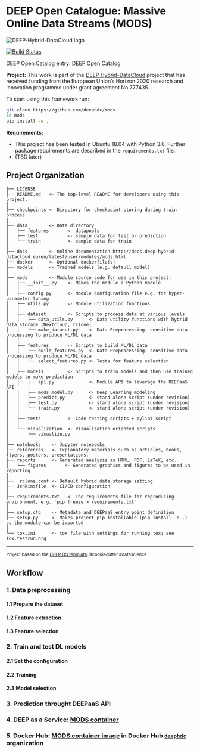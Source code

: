 DEEP Open Catalogue: Massive Online Data Streams (MODS)
==============================
![DEEP-Hybrid-DataCloud logo](https://deep-hybrid-datacloud.eu/wp-content/uploads/sites/2/2018/01/logo.png)

[![Build Status](https://jenkins.indigo-datacloud.eu/buildStatus/icon?job=Pipeline-as-code/DEEP-OC-org/mods/master)](https://jenkins.indigo-datacloud.eu/job/Pipeline-as-code/job/DEEP-OC-org/job/mods/job/master/)

DEEP Open Catalog entry: [DEEP Open Catalog](https://marketplace.deep-hybrid-datacloud.eu/modules/deep-oc-massive-online-data-streams.html)

**Project:** This work is part of the [DEEP Hybrid-DataCloud](https://deep-hybrid-datacloud.eu/) project that has received funding from the European Union’s Horizon 2020 research and innovation programme under grant agreement No 777435.

To start using this framework run:

```bash
git clone https://github.com/deephdc/mods
cd mods
pip install -e .
```

**Requirements:**
 
 - This project has been tested in Ubuntu 18.04 with Python 3.6. Further package requirements are described in the `requirements.txt` file.
- (TBD later)


Project Organization
------------

    ├── LICENSE
    ├── README.md   <- The top-level README for developers using this project.
    │
    ├── checkpoints <- Directory for checkpoint storing during train process 
    │
    ├── data        <- Data directory
    │   ├── features       <- datapools
    │   ├── test           <- sample data for test or prediction 
    │   └── train          <- sample data for train
    │
    ├── docs        <- Online documentation http://docs.deep-hybrid-datacloud.eu/en/latest/user/modules/mods.html 
    ├── docker      <- Optional dockerfile(s)
    ├── models      <- Trained models (e.g. defaull model)
    │
    ├── mods        <- Module source code for use in this project.
    │   ├── __init__.py    <- Makes the module a Python module
    │   │
    │   ├── config.py      <- Module configuration file e.g. for hyper-parameter tuning
    │   ├── utils.py       <- Module utilization functions   
    │   │
    │   ├── dataset        <- Scripts to process data at various levels
    │   │   ├── data_utils.py      <- Data utility functions with hybrid data storage (Nextcloud, rclone)
    │   │   └── make_dataset.py    <- Data Preprocessing: sensitive data processing to produce ML/DL data    
    │   │
    │   ├── features       <- Scripts to build ML/DL data
    │   │   ├── build_features.py  <- Data Preprocessing: sensitive data processing to produce ML/DL data 
    │   │   └── select_features.py <- Tests for feature selection
    │   │
    │   ├── models         <- Scripts to train models and then use trained models to make prediction
    │   │   ├── api.py             <- Module API to leverage the DEEPaaS API
    │   │   ├── mods_model.py      <- Deep Learning modeling
    │   │   ├── predict.py         <- stand alone script (under revision)
    │   │   ├── test.py            <- stand alone script (under revision)
    │   │   └── train.py           <- stand alone script (under revision)
    │   │
    │   ├── tests          <- Code testing scripts + pylint script
    │   │
    │   └── visualization  <- Visualization oriented scripts
    │       └── visualize.py
    │
    ├── notebooks    <- Jupyter notebooks
    ├── references   <- Explanatory materials such as articles, books, flyers, posters, presentations.
    ├── reports      <- Generated analysis as HTML, PDF, LaTeX, etc.
    │   └── figures       <- Generated graphics and figures to be used in reporting
    │
    ├── .rclone.conf <- Default hybrid data storage setting
    ├── Jenkinsfile  <- CI/CD configuration
    │
    ├── requirements.txt   <- The requirements file for reproducing environment, e.g. `pip freeze > requirements.txt`
    │
    ├── setup.cfg    <- Metadata and DEEPaaS entry point definition
    ├── setup.py     <- Makes project pip installable (pip install -e .) so the module can be imported
    │
    └── tox.ini      <- tox file with settings for running tox; see tox.testrun.org


--------

<p><small>Project based on the <a target="_blank" href="https://github.com/indigo-dc/cookiecutter-data-science">DEEP DS template</a>. #cookiecutter #datascience</small></p>

## Workflow

### 1. Data preprocessing

#### 1.1 Prepare the dataset 

#### 1.2 Feature extraction

#### 1.3 Feature selection

### 2. Train and test DL models

#### 2.1 Set the configuration 

#### 2.2 Training

#### 2.3 Model selection

### 3. Prediction throught DEEPaaS API

### 4. DEEP as a Service: [MODS container](https://github.com/deephdc/DEEP-OC-mods)

### 5. Docker Hub: [MODS container image](https://hub.docker.com/r/deephdc/deep-oc-mods) in Docker Hub [`deephdc`](https://hub.docker.com/u/deephdc/) organization

